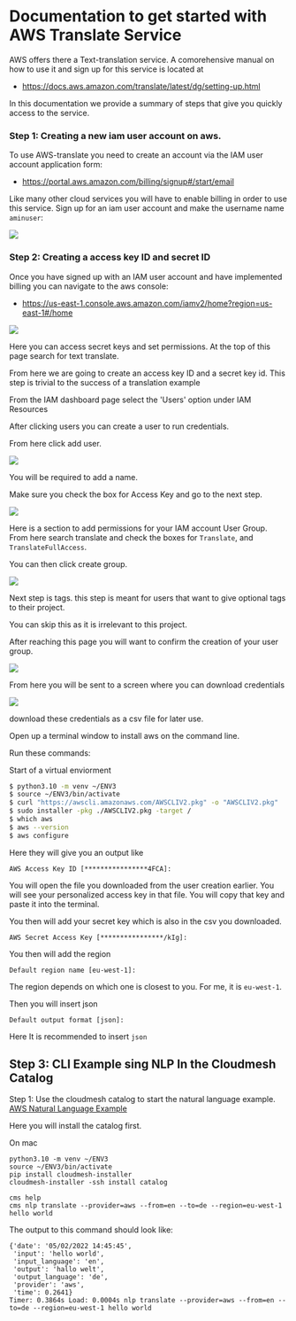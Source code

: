 # Documentation to get started with AWS Translate Service

AWS offers there a Text-translation service. A comorehensive manual 
on how to use it and sign up for this service is located at 

* <https://docs.aws.amazon.com/translate/latest/dg/setting-up.html>

In this documentation we provide a summary of steps that give you 
quickly access to the service. 

### Step 1: Creating a new iam user account on aws.

To use AWS-translate you need to create an account via the IAM user 
account application form:

* <https://portal.aws.amazon.com/billing/signup#/start/email>

Like many other cloud services you will have to enable billing in
order to use this service. Sign up for an iam user account and make 
the username name `aminuser`:

![](images/a1.png)

### Step 2: Creating a access key ID and secret ID

Once you have signed up with an IAM user account and have implemented
billing you can navigate to the aws console:

* <https://us-east-1.console.aws.amazon.com/iamv2/home?region=us-east-1#/home>

![](images/a3.png)

Here you can access secret keys and set permissions.
At the top of this page search for text translate.

From here we are going to create an access key ID and a secret key id.
This step is trivial to the success of a translation example

From the IAM dashboard page select the 'Users' option under IAM
Resources

After clicking users you can create a user to run credentials.

From here click add user.

![](images/a4.png)

You will be required to add a name.

Make sure you check the box for Access Key and go to the next step.


![](images/a5.png)

Here is a section to add permissions for your IAM account User Group.
From here search translate and check the boxes for `Translate`, and
`TranslateFullAccess`.

You can then click create group.

![](images/a6.png)

Next step is tags. this step is meant for users that want to give
optional tags to their project.

You can skip this as it is irrelevant to this project.

After reaching this page you will want to confirm the creation of your
user group.

![](images/a7.png)

From here you will be sent to a screen where you can download
credentials


![](images/a8.png)

download these credentials as a csv file for later use.

Open up a terminal window to install aws on the command
line.

Run these commands:

Start of a virtual enviorment

```bash
$ python3.10 -m venv ~/ENV3
$ source ~/ENV3/bin/activate
$ curl "https://awscli.amazonaws.com/AWSCLIV2.pkg" -o "AWSCLIV2.pkg"
$ sudo installer -pkg ./AWSCLIV2.pkg -target /
$ which aws
$ aws --version
$ aws configure
```

Here they will give you an output like

```AWS Access Key ID [****************4FCA]:```

You will open the file you downloaded from the user creation
earlier.  You will see your personalized access key in that file. You
will copy that key and paste it into the terminal.

You then will add your secret key which is also in the csv you
downloaded.

```AWS Secret Access Key [****************/kIg]: ```

You then will add the region

```Default region name [eu-west-1]: ``` 

The region depends on which one is closest to you. For me, it is
`eu-west-1`.

Then you will insert json

```Default output format [json]:``` 

Here It is recommended to insert `json`

## Step 3: CLI Example sing NLP In the Cloudmesh Catalog

Step 1: Use the cloudmesh catalog to start the natural language example. [AWS Natural Language Example](/Users/mysol/cm/cloudmesh-nlp/cloudmesh/nlp/provider/aws/translate.py)

Here you will install the catalog first.

On mac

```commandline
python3.10 -m venv ~/ENV3
source ~/ENV3/bin/activate
pip install cloudmesh-installer
cloudmesh-installer -ssh install catalog
```



```commandline
cms help
cms nlp translate --provider=aws --from=en --to=de --region=eu-west-1 hello world
```

The output to this command should look like:
```
{'date': '05/02/2022 14:45:45',
 'input': 'hello world',
 'input_language': 'en',
 'output': 'hallo welt',
 'output_language': 'de',
 'provider': 'aws',
 'time': 0.2641}
Timer: 0.3864s Load: 0.0004s nlp translate --provider=aws --from=en --to=de --region=eu-west-1 hello world
```








